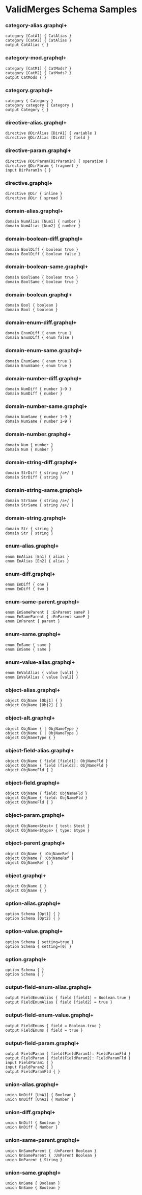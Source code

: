 # ValidMerges Schema Samples

### category-alias.graphql+

```gqlp
category [CatA1] { CatAlias }
category [CatA2] { CatAlias }
output CatAlias { }
```

### category-mod.graphql+

```gqlp
category [CatM1] { CatMods? }
category [CatM2] { CatMods? }
output CatMods { }
```

### category.graphql+

```gqlp
category { Category }
category category { Category }
output Category { }
```

### directive-alias.graphql+

```gqlp
directive @DirAlias [DirA1] { variable }
directive @DirAlias [DirA2] { field }
```

### directive-param.graphql+

```gqlp
directive @DirParam(DirParamIn) { operation }
directive @DirParam { fragment }
input DirParamIn { }
```

### directive.graphql+

```gqlp
directive @Dir { inline }
directive @Dir { spread }
```

### domain-alias.graphql+

```gqlp
domain NumAlias [Num1] { number }
domain NumAlias [Num2] { number }
```

### domain-boolean-diff.graphql+

```gqlp
domain BoolDiff { boolean true }
domain BoolDiff { boolean false }
```

### domain-boolean-same.graphql+

```gqlp
domain BoolSame { boolean true }
domain BoolSame { boolean true }
```

### domain-boolean.graphql+

```gqlp
domain Bool { boolean }
domain Bool { boolean }
```

### domain-enum-diff.graphql+

```gqlp
domain EnumDiff { enum true }
domain EnumDiff { enum false }
```

### domain-enum-same.graphql+

```gqlp
domain EnumSame { enum true }
domain EnumSame { enum true }
```

### domain-number-diff.graphql+

```gqlp
domain NumDiff { number 1~9 }
domain NumDiff { number }
```

### domain-number-same.graphql+

```gqlp
domain NumSame { number 1~9 }
domain NumSame { number 1~9 }
```

### domain-number.graphql+

```gqlp
domain Num { number }
domain Num { number }
```

### domain-string-diff.graphql+

```gqlp
domain StrDiff { string /a+/ }
domain StrDiff { string }
```

### domain-string-same.graphql+

```gqlp
domain StrSame { string /a+/ }
domain StrSame { string /a+/ }
```

### domain-string.graphql+

```gqlp
domain Str { string }
domain Str { string }
```

### enum-alias.graphql+

```gqlp
enum EnAlias [En1] { alias }
enum EnAlias [En2] { alias }
```

### enum-diff.graphql+

```gqlp
enum EnDiff { one }
enum EnDiff { two }
```

### enum-same-parent.graphql+

```gqlp
enum EnSameParent { :EnParent sameP }
enum EnSameParent { :EnParent sameP }
enum EnParent { parent }
```

### enum-same.graphql+

```gqlp
enum EnSame { same }
enum EnSame { same }
```

### enum-value-alias.graphql+

```gqlp
enum EnValAlias { value [val1] }
enum EnValAlias { value [val2] }
```

### object-alias.graphql+

```gqlp
object ObjName [Obj1] { }
object ObjName [Obj2] { }
```

### object-alt.graphql+

```gqlp
object ObjName { | ObjNameType }
object ObjName { | ObjNameType }
object ObjNameType { }
```

### object-field-alias.graphql+

```gqlp
object ObjName { field [field1]: ObjNameFld }
object ObjName { field [field2]: ObjNameFld }
object ObjNameFld { }
```

### object-field.graphql+

```gqlp
object ObjName { field: ObjNameFld }
object ObjName { field: ObjNameFld }
object ObjNameFld { }
```

### object-param.graphql+

```gqlp
object ObjName<$test> { test: $test }
object ObjName<$type> { type: $type }
```

### object-parent.graphql+

```gqlp
object ObjName { :ObjNameRef }
object ObjName { :ObjNameRef }
object ObjNameRef { }
```

### object.graphql+

```gqlp
object ObjName { }
object ObjName { }
```

### option-alias.graphql+

```gqlp
option Schema [Opt1] { }
option Schema [Opt2] { }
```

### option-value.graphql+

```gqlp
option Schema { setting=true }
option Schema { setting=[0] }
```

### option.graphql+

```gqlp
option Schema { }
option Schema { }
```

### output-field-enum-alias.graphql+

```gqlp
output FieldEnumAlias { field [field1] = Boolean.true }
output FieldEnumAlias { field [field2] = true }
```

### output-field-enum-value.graphql+

```gqlp
output FieldEnums { field = Boolean.true }
output FieldEnums { field = true }
```

### output-field-param.graphql+

```gqlp
output FieldParam { field(FieldParam1): FieldParamFld }
output FieldParam { field(FieldParam2): FieldParamFld }
input FieldParam1 { }
input FieldParam2 { }
output FieldParamFld { }
```

### union-alias.graphql+

```gqlp
union UnDiff [UnA1] { Boolean }
union UnDiff [UnA2] { Number }
```

### union-diff.graphql+

```gqlp
union UnDiff { Boolean }
union UnDiff { Number }
```

### union-same-parent.graphql+

```gqlp
union UnSameParent { :UnParent Boolean }
union UnSameParent { :UnParent Boolean }
union UnParent { String }
```

### union-same.graphql+

```gqlp
union UnSame { Boolean }
union UnSame { Boolean }
```
